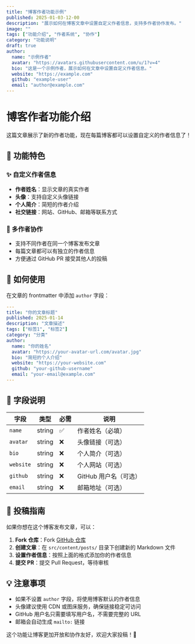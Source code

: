 ```yaml
---
title: "博客作者功能示例"
published: 2025-01-03-12-00
description: "展示如何在博客文章中设置自定义作者信息，支持多作者协作发布。"
image: ""
tags: ["功能介绍", "作者系统", "协作"]
category: "功能说明"
draft: true
author:
  name: "示例作者"
  avatar: "https://avatars.githubusercontent.com/u/1?v=4"
  bio: "这是一个示例作者，展示如何在文章中设置自定义作者信息。"
  website: "https://example.com"
  github: "example-user"
  email: "author@example.com"
---
```


# 博客作者功能介绍

这篇文章展示了新的作者功能，现在每篇博客都可以设置自定义的作者信息了！

## 🎯 功能特色

### ✨ 自定义作者信息
- **作者姓名**：显示文章的真实作者
- **头像**：支持自定义头像链接
- **个人简介**：简短的作者介绍
- **社交链接**：网站、GitHub、邮箱等联系方式

### 🤝 多作者协作
- 支持不同作者在同一个博客发布文章
- 每篇文章都可以有独立的作者信息
- 方便通过 GitHub PR 接受其他人的投稿

## 📝 如何使用

在文章的 frontmatter 中添加 `author` 字段：

```yaml
---
title: "你的文章标题"
published: 2025-01-14
description: "文章描述"
tags: ["标签1", "标签2"]
category: "分类"
author:
  name: "你的姓名"
  avatar: "https://your-avatar-url.com/avatar.jpg"
  bio: "简短的个人介绍"
  website: "https://your-website.com"
  github: "your-github-username"
  email: "your-email@example.com"
---
```

## 🔧 字段说明

| 字段 | 类型 | 必需 | 说明 |
|------|------|------|------|
| `name` | string | ✅ | 作者姓名（必填） |
| `avatar` | string | ❌ | 头像链接（可选） |
| `bio` | string | ❌ | 个人简介（可选） |
| `website` | string | ❌ | 个人网站（可选） |
| `github` | string | ❌ | GitHub 用户名（可选） |
| `email` | string | ❌ | 邮箱地址（可选） |

## 🚀 投稿指南

如果你想在这个博客发布文章，可以：

1. **Fork 仓库**：Fork [GitHub 仓库](https://github.com/shimoxi123/boke-fuwari)
2. **创建文章**：在 `src/content/posts/` 目录下创建新的 Markdown 文件
3. **设置作者信息**：按照上面的格式添加你的作者信息
4. **提交 PR**：提交 Pull Request，等待审核

## 💡 注意事项

- 如果不设置 `author` 字段，将使用博客默认的作者信息
- 头像建议使用 CDN 或图床服务，确保链接稳定可访问
- GitHub 用户名只需要填写用户名，不需要完整的 URL
- 邮箱会自动生成 `mailto:` 链接

这个功能让博客更加开放和协作友好，欢迎大家投稿！🎉